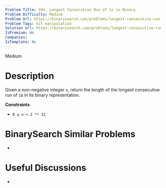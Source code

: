 ```yaml
---
Problem Title: 194. Longest Consecutive Run of 1s in Binary
Problem Difficulty: Medium
Problem Url: https://binarysearch.com/problems/longest-consecutive-run-of-1s-in-binary/
Problem Tags: bit manipulation
Solution Url: https://binarysearch.com/problems/longest-consecutive-run-of-1s-in-binary/solutions/
IsPremium: No
Companies: 
IsTemplate: No
---
```


<span style="color: ;">Medium</span>

# Description

Given a non-negative integer `n`, return the length of the longest consecutive run of `1`s in its binary representation.

**Constraints**
- `0 ≤ n < 2 ** 31`

# BinarySearch Similar Problems

- []()

# Useful Discussions

- []()
